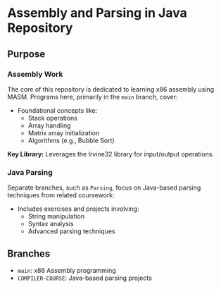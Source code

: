 # Assembly and Parsing in Java Repository

## Purpose

### Assembly Work
The core of this repository is dedicated to learning x86 assembly using MASM. Programs here, primarily in the `main` branch, cover:

- Foundational concepts like:
  * Stack operations
  * Array handling
  * Matrix array initialization
  * Algorithms (e.g., Bubble Sort)

**Key Library:** Leverages the Irvine32 library for input/output operations.

### Java Parsing
Separate branches, such as `Parsing`, focus on Java-based parsing techniques from related coursework:

- Includes exercises and projects involving:
  * String manipulation
  * Syntax analysis
  * Advanced parsing techniques

## Branches
- `main`: x86 Assembly programming
- `COMPILER-COURSE`: Java-based parsing projects